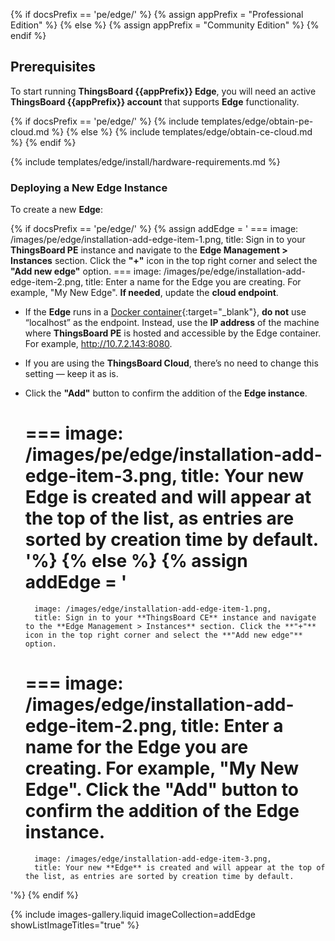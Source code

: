 {% if docsPrefix == 'pe/edge/' %}
{% assign appPrefix = "Professional Edition" %}
{% else %}
{% assign appPrefix = "Community Edition" %}
{% endif %}

## Prerequisites

To start running **ThingsBoard {{appPrefix}} Edge**, you will need an active **ThingsBoard {{appPrefix}} account** that supports **Edge** functionality.

{% if docsPrefix == 'pe/edge/' %}
{% include templates/edge/obtain-pe-cloud.md %}
{% else %}
{% include templates/edge/obtain-ce-cloud.md %}
{% endif %}

{% include templates/edge/install/hardware-requirements.md %}

### Deploying a New Edge Instance

To create a new **Edge**:

{% if docsPrefix == 'pe/edge/' %}
{% assign addEdge = '
    ===
        image: /images/pe/edge/installation-add-edge-item-1.png,
        title: Sign in to your **ThingsBoard PE** instance and navigate to the **Edge Management > Instances** section. Click the **"+"** icon in the top right corner and select the **"Add new edge"** option.
    ===
        image: /images/pe/edge/installation-add-edge-item-2.png,
        title: Enter a name for the Edge you are creating. For example, "My New Edge". **If needed**, update the **cloud endpoint**. 
* If the **Edge** runs in a [Docker container](https://docs.docker.com/get-started/docker-overview/){:target="_blank"}, **do not** use “localhost” as the endpoint. Instead, use the **IP address** of the machine where **ThingsBoard PE** is hosted and accessible by the Edge container. For example, http://10.7.2.143:8080.
* If you are using the **ThingsBoard Cloud**, there’s no need to change this setting — keep it as is.
* Click the **"Add"** button to confirm the addition of the **Edge instance**. 

    ===
        image: /images/pe/edge/installation-add-edge-item-3.png,
        title: Your new **Edge** is created and will appear at the top of the list, as entries are sorted by creation time by default.
'%}
{% else %}
{% assign addEdge = '
    ===
        image: /images/edge/installation-add-edge-item-1.png,
        title: Sign in to your **ThingsBoard CE** instance and navigate to the **Edge Management > Instances** section. Click the **"+"** icon in the top right corner and select the **"Add new edge"** option.
    ===
        image: /images/edge/installation-add-edge-item-2.png,
        title: Enter a name for the Edge you are creating. For example, "My New Edge". Click the **"Add"** button to confirm the addition of the **Edge instance**.
    ===
        image: /images/edge/installation-add-edge-item-3.png,
        title: Your new **Edge** is created and will appear at the top of the list, as entries are sorted by creation time by default.
'%}
{% endif %}

{% include images-gallery.liquid imageCollection=addEdge showListImageTitles="true" %}